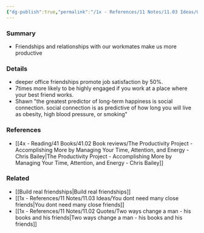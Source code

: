 ```yaml
---
{"dg-publish":true,"permalink":"/1x - References/11 Notes/11.03 Ideas/Good relationships make us more productivity/","title":"Good relationships make us more productivity","created":"2023-10-29T23:42:58.000+03:00","updated":"2024-02-14T20:18:31.478+03:00"}
---
```



### Summary
- Friendships and relationships with our workmates make us more productive

### Details
- deeper office friendships promote job satisfaction by 50%.
- 7times more likely to be highly engaged if you work at a place where your best friend works.
- Shawn "the greatest predictor of long-term happiness is social connection. social connection is as predictive of how long you will live as obesity, high blood pressure, or smoking"

### References
- [[4x - Reading/41 Books/41.02 Book reviews/The Productivity Project - Accomplishing More by Managing Your Time, Attention, and Energy - Chris Bailey\|The Productivity Project - Accomplishing More by Managing Your Time, Attention, and Energy - Chris Bailey]]
### Related
- [[Build real friendships\|Build real friendships]]
- [[1x - References/11 Notes/11.03 Ideas/You dont need many close friends\|You dont need many close friends]]
- [[1x - References/11 Notes/11.02 Quotes/Two ways change a man - his books and his friends\|Two ways change a man - his books and his friends]]